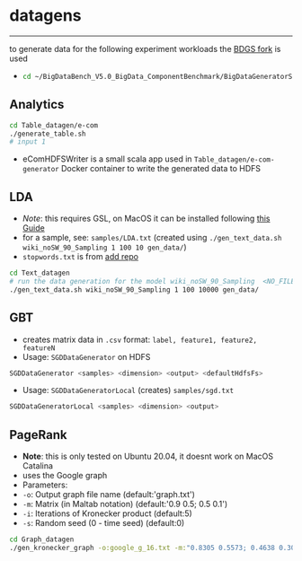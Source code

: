 # datagens

----
to generate data for the following experiment workloads the [BDGS fork](https://github.com/felidsche/BigDataBench_V5.0_BigData_ComponentBenchmark) is used
- ```bash
  cd ~/BigDataBench_V5.0_BigData_ComponentBenchmark/BigDataGeneratorSuite
  ```
## Analytics
```bash
cd Table_datagen/e-com
./generate_table.sh
# input 1
```
- eComHDFSWriter is a small scala app used in `Table_datagen/e-com-generator` Docker container to write the generated data to HDFS
## LDA
- *Note*: this requires GSL, on MacOS it can be installed following [this Guide](https://coral.ise.lehigh.edu/jild13/2016/07/11/hello/)
- for a sample, see: `samples/LDA.txt` (created using `./gen_text_data.sh wiki_noSW_90_Sampling 1 100 10 gen_data/`)
- `stopwords.txt` is from [add repo]()
```bash
cd Text_datagen
# run the data generation for the model wiki_noSW_90_Sampling  <NO_FILES> <NO_LINES> <expectation words of each file> <OUTPUT_PATH>
./gen_text_data.sh wiki_noSW_90_Sampling 1 100 10000 gen_data/
```

## GBT
- creates matrix data in `.csv` format: `label, feature1, feature2, featureN`
- Usage: `SGDDataGenerator` on HDFS 
``` bash
SGDDataGenerator <samples> <dimension> <output> <defaultHdfsFs>
```
- Usage: `SGDDataGeneratorLocal` (creates) `samples/sgd.txt` 
```bash
SGDDataGeneratorLocal <samples> <dimension> <output>
```

## PageRank
- **Note**: this is only tested on Ubuntu 20.04, it doesnt work on MacOS Catalina
- uses the Google graph
- Parameters:
- `-o`: Output graph file name (default:'graph.txt')
- `-m`: Matrix (in Maltab notation) (default:'0.9 0.5; 0.5 0.1')
- `-i`: Iterations of Kronecker product (default:5)
- `-s`: Random seed (0 - time seed) (default:0)
```bash
cd Graph_datagen
./gen_kronecker_graph -o:google_g_16.txt -m:"0.8305 0.5573; 0.4638 0.3021"
```